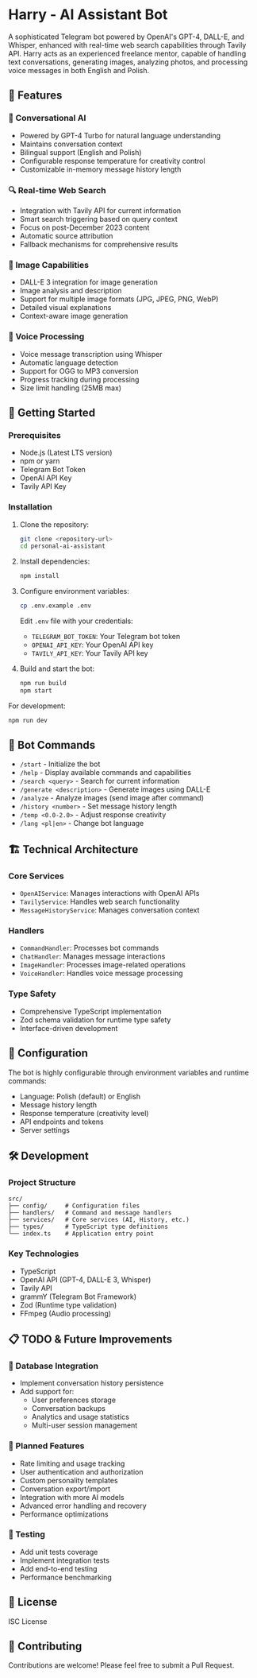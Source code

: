 # Harry - AI Assistant Bot

A sophisticated Telegram bot powered by OpenAI's GPT-4, DALL-E, and Whisper, enhanced with real-time web search capabilities through Tavily API. Harry acts as an experienced freelance mentor, capable of handling text conversations, generating images, analyzing photos, and processing voice messages in both English and Polish.

## 🌟 Features

### 💬 Conversational AI
- Powered by GPT-4 Turbo for natural language understanding
- Maintains conversation context
- Bilingual support (English and Polish)
- Configurable response temperature for creativity control
- Customizable in-memory message history length

### 🔍 Real-time Web Search
- Integration with Tavily API for current information
- Smart search triggering based on query context
- Focus on post-December 2023 content
- Automatic source attribution
- Fallback mechanisms for comprehensive results

### 🎨 Image Capabilities
- DALL-E 3 integration for image generation
- Image analysis and description
- Support for multiple image formats (JPG, JPEG, PNG, WebP)
- Detailed visual explanations
- Context-aware image generation

### 🎤 Voice Processing
- Voice message transcription using Whisper
- Automatic language detection
- Support for OGG to MP3 conversion
- Progress tracking during processing
- Size limit handling (25MB max)

## 🚀 Getting Started

### Prerequisites
- Node.js (Latest LTS version)
- npm or yarn
- Telegram Bot Token
- OpenAI API Key
- Tavily API Key

### Installation

1. Clone the repository:
   ```bash
   git clone <repository-url>
   cd personal-ai-assistant
   ```

2. Install dependencies:
   ```bash
   npm install
   ```

3. Configure environment variables:
   ```bash
   cp .env.example .env
   ```
   Edit `.env` file with your credentials:
   - `TELEGRAM_BOT_TOKEN`: Your Telegram bot token
   - `OPENAI_API_KEY`: Your OpenAI API key
   - `TAVILY_API_KEY`: Your Tavily API key

4. Build and start the bot:
   ```bash
   npm run build
   npm start
   ```

For development:
   ```bash
   npm run dev
   ```

## 🤖 Bot Commands

- `/start` - Initialize the bot
- `/help` - Display available commands and capabilities
- `/search <query>` - Search for current information
- `/generate <description>` - Generate images using DALL-E
- `/analyze` - Analyze images (send image after command)
- `/history <number>` - Set message history length
- `/temp <0.0-2.0>` - Adjust response creativity
- `/lang <pl|en>` - Change bot language

## 🏗️ Technical Architecture

### Core Services
- `OpenAIService`: Manages interactions with OpenAI APIs
- `TavilyService`: Handles web search functionality
- `MessageHistoryService`: Manages conversation context

### Handlers
- `CommandHandler`: Processes bot commands
- `ChatHandler`: Manages message interactions
- `ImageHandler`: Processes image-related operations
- `VoiceHandler`: Handles voice message processing

### Type Safety
- Comprehensive TypeScript implementation
- Zod schema validation for runtime type safety
- Interface-driven development

## 🔧 Configuration

The bot is highly configurable through environment variables and runtime commands:

- Language: Polish (default) or English
- Message history length
- Response temperature (creativity level)
- API endpoints and tokens
- Server settings

## 🛠️ Development

### Project Structure
```
src/
├── config/     # Configuration files
├── handlers/   # Command and message handlers
├── services/   # Core services (AI, History, etc.)
├── types/      # TypeScript type definitions
└── index.ts    # Application entry point
```

### Key Technologies
- TypeScript
- OpenAI API (GPT-4, DALL-E 3, Whisper)
- Tavily API
- grammY (Telegram Bot Framework)
- Zod (Runtime type validation)
- FFmpeg (Audio processing)

## 📋 TODO & Future Improvements

### 💾 Database Integration
- Implement conversation history persistence
- Add support for:
  - User preferences storage
  - Conversation backups
  - Analytics and usage statistics
  - Multi-user session management

### 🔄 Planned Features
- Rate limiting and usage tracking
- User authentication and authorization
- Custom personality templates
- Conversation export/import
- Integration with more AI models
- Advanced error handling and recovery
- Performance optimizations

### 🧪 Testing
- Add unit tests coverage
- Implement integration tests
- Add end-to-end testing
- Performance benchmarking

## 📝 License

ISC License

## 🤝 Contributing

Contributions are welcome! Please feel free to submit a Pull Request.

